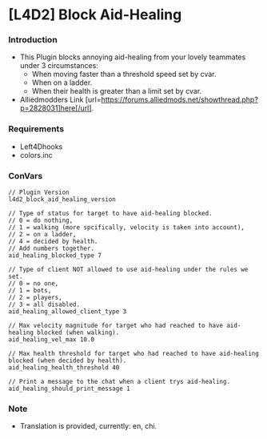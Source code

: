 # [L4D2] Block Aid-Healing

### Introduction
 - This Plugin blocks annoying aid-healing from your lovely teammates under 3 circumstances:
    - When moving faster than a threshold speed set by cvar.
    - When on a ladder.
    - When their health is greater than a limit set by cvar.
 - Alliedmodders Link [url=https://forums.alliedmods.net/showthread.php?p=2828031]here[/url].

### Requirements
 - Left4Dhooks
 - colors.inc

### ConVars
```
// Plugin Version
l4d2_block_aid_healing_version

// Type of status for target to have aid-healing blocked.
// 0 = do nothing,
// 1 = walking (more spcifically, velocity is taken into account),
// 2 = on a ladder,
// 4 = decided by health.
// Add numbers together.
aid_healing_blocked_type 7

// Type of client NOT allowed to use aid-healing under the rules we set.
// 0 = no one,
// 1 = bots,
// 2 = players,
// 3 = all disabled.
aid_healing_allowed_client_type 3

// Max velocity magnitude for target who had reached to have aid-healing blocked (when walking).
aid_healing_vel_max 10.0

// Max health threshold for target who had reached to have aid-healing blocked (when decided by health).
aid_healing_health_threshold 40

// Print a message to the chat when a client trys aid-healing.
aid_healing_should_print_message 1
```

### Note
 - Translation is provided, currently: en, chi.